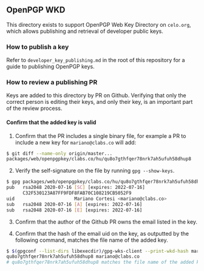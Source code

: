 ## OpenPGP WKD

This directory exists to support OpenPGP Web Key Directory on `celo.org`, which allows publishing and retrieval of developer public keys.

### How to publish a key

Refer to `developer_key_publishing.md` in the root of this repository for a guide to publishing OpenPGP keys.

### How to review a publishing PR

Keys are added to this directory by PR on Github. Verifying that only the correct person is editing their keys, and only their key, is an important part of the review process.

#### Confirm that the added key is valid

1. Confirm that the PR includes a single binary file, for example a PR to include a new key for `mariano@clabs.co` will add:

```bash
$ git diff --name-only origin/master...
packages/web/openpgpkey/clabs.co/hu/qu8o7gthfqer78nrk7ah5ufuh58dhup8
```

2. Verify the self-signature on the file by running `gpg --show-keys`.

```bash
$ gpg packages/web/openpgpkey/clabs.co/hu/qu8o7gthfqer78nrk7ah5ufuh58dhup8
pub   rsa2048 2020-07-16 [SC] [expires: 2022-07-16]
      C32F530123A87FF9FDF8FAB70C108219CB5052F9
uid                      Mariano Cortesi <mariano@clabs.co>
sub   rsa2048 2020-07-16 [A] [expires: 2022-07-16]
sub   rsa2048 2020-07-16 [E] [expires: 2022-07-16]
```

3. Confirm that the author of the Github PR owns the email listed in the key.

4. Confirm that the hash of the email uid on the key, as outputted by the following command,  matches the file name of the added key.

```bash
$ $(gpgconf --list-dirs libexecdir)/gpg-wks-client --print-wkd-hash mariano@clabs.co
qu8o7gthfqer78nrk7ah5ufuh58dhup8 mariano@clabs.co
# qu8o7gthfqer78nrk7ah5ufuh58dhup8 matches the file name of the added key. 
```
